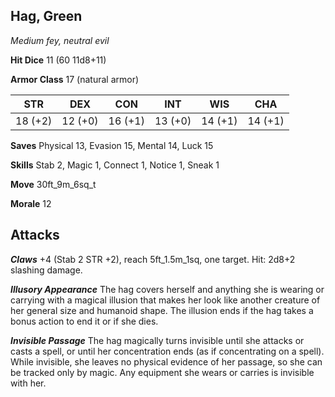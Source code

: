 ## Hag, Green

*Medium fey, neutral evil*

**Hit Dice** 11 (60 11d8+11)

**Armor Class** 17 (natural armor)

| STR     | DEX     | CON     | INT     | WIS     | CHA     |
|---------|---------|---------|---------|---------|---------|
| 18 (+2) | 12 (+0) | 16 (+1) | 13 (+0) | 14 (+1) | 14 (+1) |

**Saves** Physical 13, Evasion 15, Mental 14, Luck 15

**Skills** Stab 2, Magic 1, Connect 1, Notice 1, Sneak 1

**Move** 30ft\_9m\_6sq\_t

**Morale** 12

## Attacks

***Claws*** +4 (Stab 2 STR +2), reach 5ft\_1.5m\_1sq, one target. Hit: 2d8+2 slashing damage.

***Illusory Appearance*** The hag covers herself and anything she is wearing or carrying with a magical illusion that makes her look like another creature of her general size and humanoid shape. The illusion ends if the hag takes a bonus action to end it or if she dies.

***Invisible Passage*** The hag magically turns invisible until she attacks or casts a spell, or until her concentration ends (as if concentrating on a spell). While invisible, she leaves no physical evidence of her passage, so she can be tracked only by magic. Any equipment she wears or carries is invisible with her.

